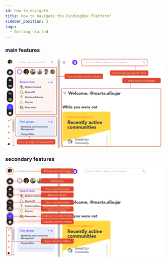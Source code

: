 ```yaml
---
id: how-to-navigate
title: How to navigate the FundingBox Platform?
sidebar_position: 3
tags:
  - Getting started
---
```


### **main features**
![Example banner](./../../assets/how-navigate-platform-1.png)

### **secondary features**
![Example banner](./../../assets/how-navigate-platform-2.png)


